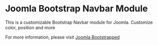<h1>Joomla Bootstrap Navbar Module</h1>
<p>This is a customizable Bootstrap Navbar module for Joomla. Customize color, position and more</p>
<p>For more information, please visit <a href="http://www.joomlabootstrapped.com">Joomla Bootstrapped</a></p>